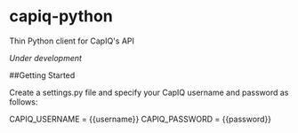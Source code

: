 # capiq-python
Thin Python client for CapIQ's API

*Under development*

##Getting Started

Create a settings.py file and specify your CapIQ username and password as follows:

  CAPIQ_USERNAME = {{username}}
  CAPIQ_PASSWORD = {{password}}
